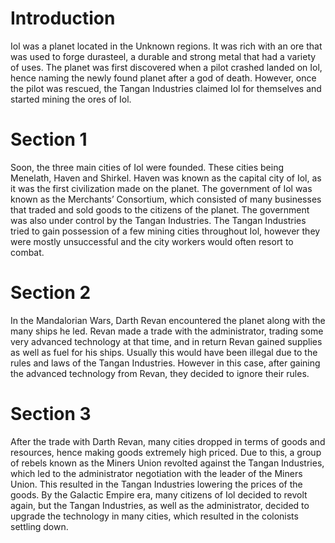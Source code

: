 # Introduction

Iol was a planet located in the Unknown regions.
It was rich with an ore that was used to forge durasteel, a durable and strong metal that had a variety of uses.
The planet was first discovered when a pilot crashed landed on Iol, hence naming the newly found planet after a god of death.
However, once the pilot was rescued, the Tangan Industries claimed Iol for themselves and started mining the ores of Iol.

# Section 1

Soon, the three main cities of Iol were founded.
These cities being Menelath, Haven and Shirkel.
Haven was known as the capital city of Iol, as it was the first civilization made on the planet.
The government of Iol was known as the Merchants’ Consortium, which consisted of many businesses that traded and sold goods to the citizens of the planet.
The government was also under control by the Tangan Industries.
The Tangan Industries tried to gain possession of a few mining cities throughout Iol, however they were mostly unsuccessful and the city workers would often resort to combat.

# Section 2

In the Mandalorian Wars, Darth Revan encountered the planet along with the many ships he led.
Revan made a trade with the administrator, trading some very advanced technology at that time, and in return Revan gained supplies as well as fuel for his ships.
Usually this would have been illegal due to the rules and laws of the Tangan Industries.
However in this case, after gaining the advanced technology from Revan, they decided to ignore their rules.

# Section 3

After the trade with Darth Revan, many cities dropped in terms of goods and resources, hence making goods extremely high priced.
Due to this, a group of rebels known as the Miners Union revolted against the Tangan Industries, which led to the administrator negotiation with the leader of the Miners Union.
This resulted in the Tangan Industries lowering the prices of the goods.
By the Galactic Empire era, many citizens of Iol decided to revolt again, but the Tangan Industries, as well as the administrator, decided to upgrade the technology in many cities, which resulted in the colonists settling down.
